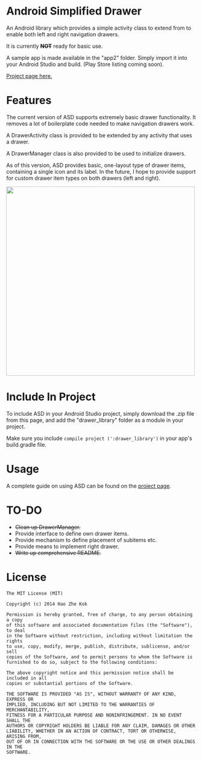 Android Simplified Drawer
=======================

An Android library which provides a simple activity class to extend from to enable both left and right navigation drawers.

It is currently ~~**NOT**~~ ready for basic use.

A sample app is made available in the "app2" folder. Simply import it into your Android Studio and build. (Play Store listing coming soon).

[Project page here.](http://kokhouser.github.io/AndroidSimplifiedDrawer/)

Features
=======================
The current version of ASD supports extremely basic drawer functionality. It removes a lot of boilerplate code needed to make navigation drawers work.

A DrawerActivity class is provided to be extended by any activity that uses a drawer.

A DrawerManager class is also provided to be used to initialize drawers.

As of this version, ASD provides basic, one-layout type of drawer items, containing a single icon and its label. In the future, I hope to provide support for custom drawer item types on both drawers (left and right).

<a href="Left Drawer"><img src="http://kokhouser.github.io/Readme/Images/earlysample.png" height="500"></a>

Include In Project
=======================
To include ASD in your Android Studio project, simply download the .zip file from this page, and add the "drawer_library" folder as a module in your project.

Make sure you include `compile project (':drawer_library')` in your app's build.gradle file.

Usage
=======================
A complete guide on using ASD can be found on the [project page](http://kokhouser.github.io/AndroidSimplifiedDrawer/).


TO-DO
=======================
- ~~Clean up DrawerManager.~~
- Provide interface to define own drawer items.
- Provide mechanism to define placement of subitems etc.
- Provide means to implement right drawer.
- ~~Write up comprehensive README.~~

License
=======================
```
The MIT License (MIT)

Copyright (c) 2014 Hao Zhe Kok

Permission is hereby granted, free of charge, to any person obtaining a copy
of this software and associated documentation files (the "Software"), to deal
in the Software without restriction, including without limitation the rights
to use, copy, modify, merge, publish, distribute, sublicense, and/or sell
copies of the Software, and to permit persons to whom the Software is
furnished to do so, subject to the following conditions:

The above copyright notice and this permission notice shall be included in all
copies or substantial portions of the Software.

THE SOFTWARE IS PROVIDED "AS IS", WITHOUT WARRANTY OF ANY KIND, EXPRESS OR
IMPLIED, INCLUDING BUT NOT LIMITED TO THE WARRANTIES OF MERCHANTABILITY,
FITNESS FOR A PARTICULAR PURPOSE AND NONINFRINGEMENT. IN NO EVENT SHALL THE
AUTHORS OR COPYRIGHT HOLDERS BE LIABLE FOR ANY CLAIM, DAMAGES OR OTHER
LIABILITY, WHETHER IN AN ACTION OF CONTRACT, TORT OR OTHERWISE, ARISING FROM,
OUT OF OR IN CONNECTION WITH THE SOFTWARE OR THE USE OR OTHER DEALINGS IN THE
SOFTWARE.
```
